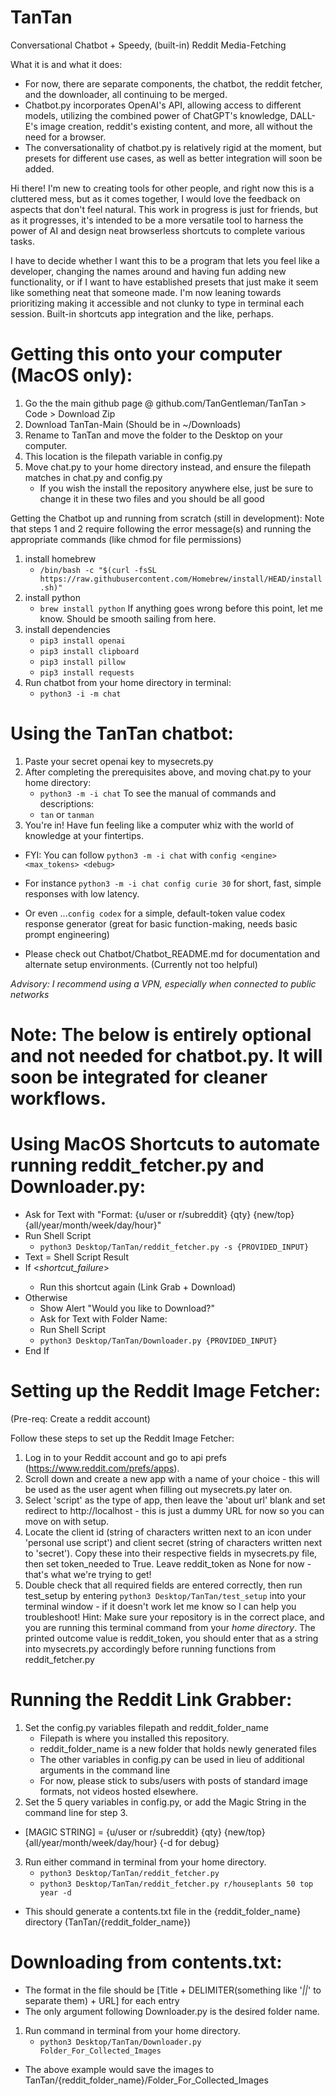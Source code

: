 # TanTan
Conversational Chatbot + Speedy, (built-in) Reddit Media-Fetching

What it is and what it does:
- For now, there are separate components, the chatbot, the reddit fetcher, and the downloader, all continuing to be merged.
- Chatbot.py incorporates OpenAI's API, allowing access to different models, utilizing the combined power of ChatGPT's knowledge, DALL-E's image creation, reddit's existing content, and more, all without the need for a browser.
- The conversationality of chatbot.py is relatively rigid at the moment, but presets for different use cases, as well as better integration will soon be added.

Hi there! I'm new to creating tools for other people, and right now this is a cluttered mess, but as it comes together, I would love the feedback on aspects that don't feel natural. This work in progress is just for friends, but as it progresses, it's intended to be a more versatile tool to harness the power of AI and design neat browserless shortcuts to complete various tasks.

I have to decide whether I want this to be a program that lets you feel like a developer, changing the names around and having fun adding new functionality, or if I want to have established presets that just make it seem like something neat that someone made. I'm now leaning towards prioritizing making it accessible and not clunky to type in terminal each session. Built-in shortcuts app integration and the like, perhaps.

# Getting this onto your computer (MacOS only):
1. Go the the main github page @ github.com/TanGentleman/TanTan > Code > Download Zip
2. Download TanTan-Main (Should be in ~/Downloads)
3. Rename to TanTan and move the folder to the Desktop on your computer.
4. This location is the filepath variable in config.py
5. Move chat.py to your home directory instead, and ensure the filepath matches in chat.py and config.py
    - If you wish the install the repository anywhere else, just be sure to change it in these two files and you should be all good

Getting the Chatbot up and running from scratch (still in development):
Note that steps 1 and 2 require following the error message(s) and running the appropriate commands (like chmod for file permissions)
1. install homebrew
    - `/bin/bash -c "$(curl -fsSL https://raw.githubusercontent.com/Homebrew/install/HEAD/install.sh)"`
2. install python
    - `brew install python`
If anything goes wrong before this point, let me know. Should be smooth sailing from here.
3. install dependencies
    - `pip3 install openai`
    - `pip3 install clipboard`
    - `pip3 install pillow`
    - `pip3 install requests`
5. Run chatbot from your home directory in terminal:
    - `python3 -i -m chat`

# Using the TanTan chatbot:
1. Paste your secret openai key to mysecrets.py
2. After completing the prerequisites above, and moving chat.py to your home directory:
    - `python3 -m -i chat`
    To see the manual of commands and descriptions:
    - `tan` or `tanman`
3. You're in! Have fun feeling like a computer whiz with the world of knowledge at your fintertips. 
- FYI: You can follow `python3 -m -i chat` with `config <engine> <max_tokens> <debug>`
- For instance `python3 -m -i chat config curie 30` for short, fast, simple responses with low latency.
- Or even ...`config codex` for a simple, default-token value codex response generator (great for basic function-making, needs basic prompt engineering)

- Please check out Chatbot/Chatbot_README.md for documentation and alternate setup environments. (Currently not too helpful)

*Advisory: I recommend using a VPN, especially when connected to public networks*
# Note: The below is entirely optional and not needed for chatbot.py. It will soon be integrated for cleaner workflows.

# Using MacOS Shortcuts to automate running reddit_fetcher.py and Downloader.py:
- Ask for Text with "Format: {u/user or r/subreddit} {qty} {new/top} {all/year/month/week/day/hour}"
- Run Shell Script
    - `python3 Desktop/TanTan/reddit_fetcher.py -s {PROVIDED_INPUT}`
- Text = Shell Script Result
- If <Text> <contains> <*shortcut_failure*>
    - Run this shortcut again (Link Grab + Download)
- Otherwise
    - Show Alert "Would you like to Download?"
    - Ask for Text with Folder Name:
    - Run Shell Script
    - `python3 Desktop/TanTan/Downloader.py {PROVIDED_INPUT}`
- End If

# Setting up the Reddit Image Fetcher:

(Pre-req: Create a reddit account)

Follow these steps to set up the Reddit Image Fetcher: 
1. Log in to your Reddit account and go to api prefs (https://www.reddit.com/prefs/apps).
2. Scroll down and create a new app with a name of your choice - this will be used as the user agent when filling out mysecrets.py later on. 
3. Select 'script' as the type of app, then leave the 'about url' blank and set redirect to http://localhost - this is just a dummy URL for now so you can move on with setup. 
4. Locate the client id (string of characters written next to an icon under 'personal use script') and client secret (string of characters written next to 'secret'). Copy these into their respective fields in mysecrets.py file, then set token_needed to True. Leave reddit_token as None for now - that's what we're trying to get!  
5. Double check that all required fields are entered correctly, then run test_setup by entering `python3 Desktop/TanTan/test_setup` into your terminal window - if it doesn't work let me know so I can help you troubleshoot! Hint: Make sure your repository is in the correct place, and you are running this terminal command from your *home directory*. The printed outcome value is reddit_token, you should enter that as a string into mysecrets.py accordingly before running functions from reddit_fetcher.py

# Running the Reddit Link Grabber:
1. Set the config.py variables filepath and reddit_folder_name
    - Filepath is where you installed this repository.
    - reddit_folder_name is a new folder that holds newly generated files
    - The other variables in config.py can be used in lieu of additional arguments in the command line
    - For now, please stick to subs/users with posts of standard image formats, not videos hosted elsewhere.
2. Set the 5 query variables in config.py, or add the Magic String in the command line for step 3.
- [MAGIC STRING] = {u/user or r/subreddit} {qty} {new/top} {all/year/month/week/day/hour} {-d for debug}
3. Run either command in terminal from your home directory.
    - `python3 Desktop/TanTan/reddit_fetcher.py`
    - `python3 Desktop/TanTan/reddit_fetcher.py r/houseplants 50 top year -d`
- This should generate a contents.txt file in the {reddit_folder_name} directory (TanTan/{reddit_folder_name})

# Downloading from contents.txt:
- The format in the file should be [Title + DELIMITER(something like '_||_' to separate them) + URL] for each entry
- The only argument following Downloader.py is the desired folder name.
1. Run command in terminal from your home directory.
    - `python3 Desktop/TanTan/Downloader.py Folder_For_Collected_Images`
- The above example would save the images to TanTan/{reddit_folder_name}/Folder_For_Collected_Images
